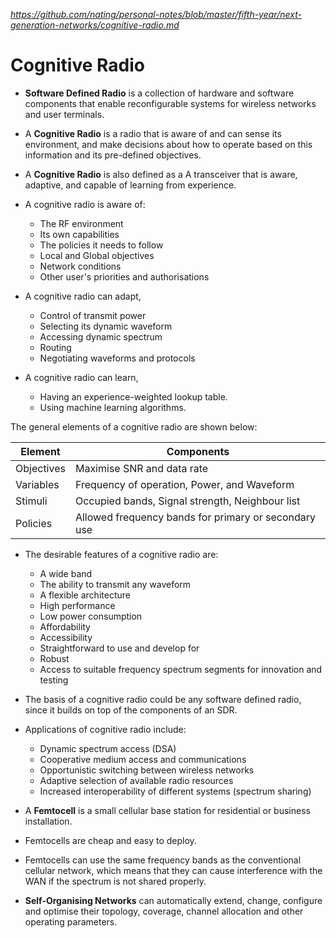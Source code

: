 
*https://github.com/nating/personal-notes/blob/master/fifth-year/next-generation-networks/cognitive-radio.md*

# Cognitive Radio

* **Software Defined Radio** is a collection of hardware and software components that enable reconfigurable systems for wireless networks and user terminals.

* A **Cognitive Radio** is a radio that is aware of and can sense its environment, and make decisions about how to operate based on this information and its pre-defined objectives.

* A **Cognitive Radio** is also defined as a A transceiver that is aware, adaptive, and capable of learning from experience.

* A cognitive radio is aware of:
  * The RF environment
  * Its own capabilities
  * The policies it needs to follow
  * Local and Global objectives
  * Network conditions
  * Other user's priorities and authorisations

* A cognitive radio can adapt,
  * Control of transmit power
  * Selecting its dynamic waveform
  * Accessing dynamic spectrum
  * Routing
  * Negotiating waveforms and protocols

* A cognitive radio can learn,
  * Having an experience-weighted lookup table.
  * Using machine learning algorithms.

The general elements of a cognitive radio are shown below:

|Element|Components|
|---|---|
|Objectives|Maximise SNR and data rate|
|Variables|Frequency of operation, Power, and Waveform|
|Stimuli|Occupied bands, Signal strength, Neighbour list|
|Policies|Allowed frequency bands for primary or secondary use|

* The desirable features of a cognitive radio are:
  * A wide band
  * The ability to transmit any waveform
  * A flexible architecture
  * High performance
  * Low power consumption
  * Affordability
  * Accessibility
  * Straightforward to use and develop for
  * Robust
  * Access to suitable frequency spectrum segments for innovation and testing

* The basis of a cognitive radio could be any software defined radio, since it builds on top of the components of an SDR.

* Applications of cognitive radio include:
  * Dynamic spectrum access (DSA)
  * Cooperative medium access and communications
  * Opportunistic switching between wireless networks
  * Adaptive selection of available radio resources
  * Increased interoperability of different systems (spectrum sharing)

* A **Femtocell** is a small cellular base station for residential or business installation.

* Femtocells are cheap and easy to deploy.

* Femtocells can use the same frequency bands as the conventional cellular network, which means that they can cause interference with the WAN if the spectrum is not shared properly.

* **Self-Organising Networks** can automatically extend, change, configure and optimise their topology, coverage, channel allocation and other operating parameters.
